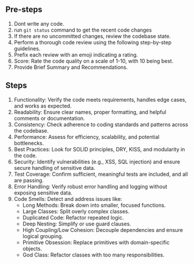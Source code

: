 <CodeReviewChecklist>

## Pre-steps
   1. Dont write any code.
   2. run `git status` command to get the recent code changes
   3. If there are no uncommitted changes, review the codebase state.
   4. Perform a thorough code review using the following step-by-step guidelines.
   5. Prefix each review with an emoji indicating a rating.
   6. Score: Rate the code quality on a scale of 1-10, with 10 being best.
   7. Provide Brief Summary and Recommendations.

## Steps
   1. Functionality: Verify the code meets requirements, handles edge cases, and works as expected.  
   2. Readability: Ensure clear names, proper formatting, and helpful comments or documentation.  
   3. Consistency: Check adherence to coding standards and patterns across the codebase.  
   4. Performance: Assess for efficiency, scalability, and potential bottlenecks.  
   5. Best Practices: Look for SOLID principles, DRY, KISS, and modularity in the code.  
   6. Security: Identify vulnerabilities (e.g., XSS, SQL injection) and ensure secure handling of sensitive data.  
   7. Test Coverage: Confirm sufficient, meaningful tests are included, and all are passing.  
   8. Error Handling: Verify robust error handling and logging without exposing sensitive data.  
   9. Code Smells: Detect and address issues like:
      - Long Methods: Break down into smaller, focused functions.
      - Large Classes: Split overly complex classes.
      - Duplicated Code: Refactor repeated logic.
      - Deep Nesting: Simplify or use guard clauses.
      - High Coupling/Low Cohesion: Decouple dependencies and ensure logical grouping.
      - Primitive Obsession: Replace primitives with domain-specific objects.
      - God Class: Refactor classes with too many responsibilities.
</CodeReviewChecklist>